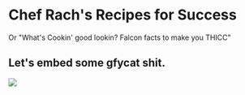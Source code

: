 # Chef Rach's Recipes for Success

Or "What's Cookin' good lookin? Falcon facts to make you THICC"

## Let's embed some gfycat shit.

![](https://gfycat.com/nervousentireibex.gif)
